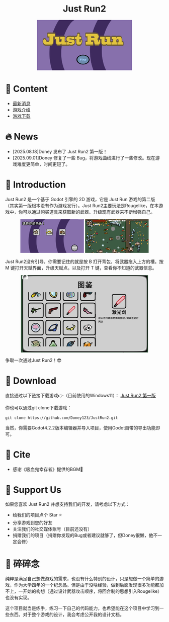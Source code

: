 <h1 align="center">Just Run2</h1>

<div align="center"> 
  <img src="readme/titlescene.png" alt="Just Run2" width=60%>
</div>

# 📄 Content
- [最新消息](#-news)
- [游戏介绍](#-introduction)
- [游戏下载](#-download)

# 🔥 News
- [2025.08.18]Doney 发布了 Just Run2 第一版！
- [2025.09.01]Doney 修复了一些 Bug，将游戏曲线进行了一些修改。现在游戏难度更简单，时间更短了。

# 👋 Introduction

Just Run2 是一个基于 Godot 引擎的 2D 游戏，它是 Just Run 游戏的第二版（其实第一版根本没有作为游戏发行）。Just Run2主要玩法是Rougelike，在本游戏中，你可以通过购买道具来获取新的武器、升级现有武器来不断增强自己。

<div align="center">
<img src="readme/choose.png" alt="choose" width=40%>
<img src="readme/demo.png" alt="demo" width=40%>
</div>

Just Run2没有引导，你需要记住的就是按 B 打开背包，将武器拖入上方的槽。按 M 键打开天赋界面，升级天赋点。以及打开 T 键，查看你不知道的武器信息。


<div align="center">
<img src="readme/note.png" alt="weapon" width=80% align="center">

</div>


争取一次通过Just Run2！😎
# 🔽 Download

直接通过以下链接下载游戏👉（目前使用的Windows11）：
[Just Run2 第一版](https://github.com/Dsixy/JustRun2/releases/download/v1.0.1/Just.Run.zip)

你也可以通过git clone下载游戏：
```
git clone https://github.com/Doney123/JustRun2.git
```
当然，你需要Godot4.2.2版本编辑器并导入项目，使用Godot自带的导出功能即可。

# 🔗 Cite
- 感谢《吸血鬼幸存者》提供的BGM🎵
  
# 🥰 Support Us
如果您喜欢 Just Run2 并想支持我们的开发，请考虑以下方式：
- 给我们的项目点个 Star ⭐
- 分享游戏到您的好友
- 关注我们的社交媒体账号（目前还没有）
- 捐赠我们的项目（捐赠你发现的Bug或者建议就够了，但Doney很懒，他不一定会修）

# 🥲 碎碎念
纯粹是满足自己想做游戏的需求，也没有什么特别的设计，只是想做一个简单的游戏，作为大学四年的一个纪念品。但是由于没啥经验，做到后面发现很多功能都加不上，一开始的构想（通过设计武器攻击顺序，将回合制的思想引入Rougelike）也没有实现。

这个项目就当是练手，练习一下自己的代码能力，也希望能在这个项目中学习到一些东西。对于整个游戏的设计，我会考虑公开我的设计文档。



